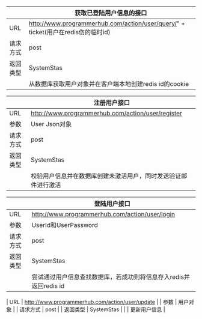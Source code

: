 <!-- # ProgrammerHub前段接口 -->

|          | 获取已登陆用户信息的接口                                       |
| -------- | ------------------------------------------------------------ |
| URL      | http://www.programmerhub.com/action/user/query/" + ticket(用户在redis伤的临时id) |
| 请求方式 | post                                                         |
| 返回类型 | SystemStas                                                   |
|          | 从数据库获取用户对象并在客户端本地创建redis id的cookie       |

|          | 注册用户接口                                                 |
| -------- | ------------------------------------------------------------ |
| URL      | http://www.programmerhub.com/action/user/register            |
| 参数     | User Json对象                                                |
| 请求方式 | post                                                         |
| 返回类型 | SystemStas                                                   |
|          | 校验用户信息并在数据库创建未激活用户，同时发送验证邮件进行激活 |

|          | 登陆用户接口                                                 |
| -------- | ------------------------------------------------------------ |
| URL      | http://www.programmerhub.com/action/user/login               |
| 参数     | UserId和UserPassword                                         |
| 请求方式 | post                                                         |
| 返回类型 | SystemStas                                                   |
|          | 尝试通过用户信息查找数据库，若成功则将信息存入redis并返回redis id |

| URL      | http://www.programmerhub.com/action/user/update               |
| 参数     | 用户对象                                         |
| 请求方式 | post                                                         |
| 返回类型 | SystemStas                                                   |
|          | 更新用户信息 |

